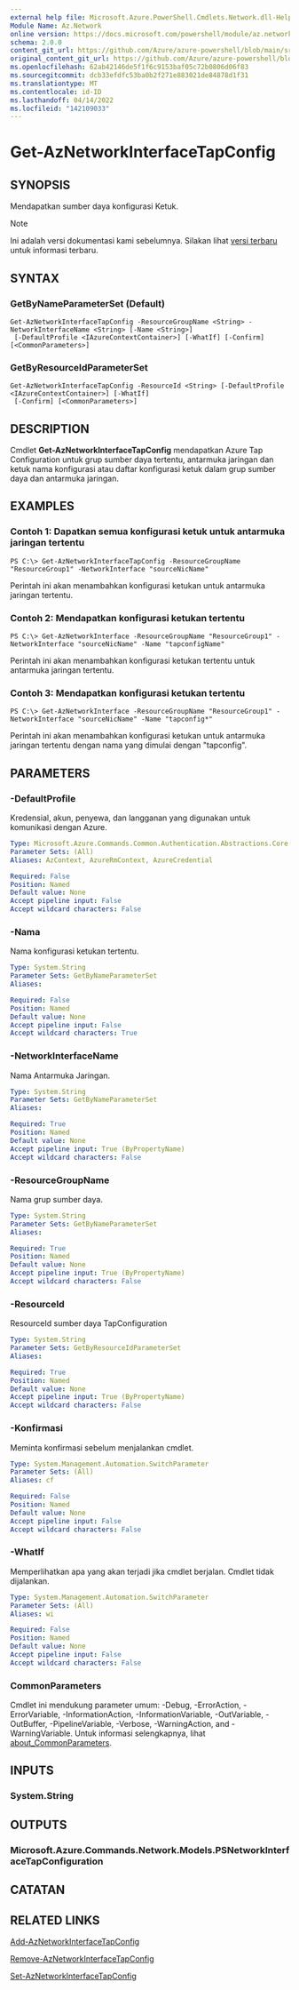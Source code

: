 ```yaml
---
external help file: Microsoft.Azure.PowerShell.Cmdlets.Network.dll-Help.xml
Module Name: Az.Network
online version: https://docs.microsoft.com/powershell/module/az.network/get-aznetworkinterfacetapconfig
schema: 2.0.0
content_git_url: https://github.com/Azure/azure-powershell/blob/main/src/Network/Network/help/Get-AzNetworkInterfaceTapConfig.md
original_content_git_url: https://github.com/Azure/azure-powershell/blob/main/src/Network/Network/help/Get-AzNetworkInterfaceTapConfig.md
ms.openlocfilehash: 62ab42146de5f1f6c9153baf05c72b0806d06f83
ms.sourcegitcommit: dcb33efdfc53ba0b2f271e883021de84878d1f31
ms.translationtype: MT
ms.contentlocale: id-ID
ms.lasthandoff: 04/14/2022
ms.locfileid: "142109033"
---
```

# Get-AzNetworkInterfaceTapConfig

## SYNOPSIS
Mendapatkan sumber daya konfigurasi Ketuk.

> [!NOTE]
>Ini adalah versi dokumentasi kami sebelumnya. Silakan lihat [versi terbaru](/powershell/module/az.network/get-aznetworkinterfacetapconfig) untuk informasi terbaru.

## SYNTAX

### GetByNameParameterSet (Default)
```
Get-AzNetworkInterfaceTapConfig -ResourceGroupName <String> -NetworkInterfaceName <String> [-Name <String>]
 [-DefaultProfile <IAzureContextContainer>] [-WhatIf] [-Confirm] [<CommonParameters>]
```

### GetByResourceIdParameterSet
```
Get-AzNetworkInterfaceTapConfig -ResourceId <String> [-DefaultProfile <IAzureContextContainer>] [-WhatIf]
 [-Confirm] [<CommonParameters>]
```

## DESCRIPTION
Cmdlet **Get-AzNetworkInterfaceTapConfig** mendapatkan Azure Tap Configuration untuk grup sumber daya tertentu, antarmuka jaringan dan ketuk nama konfigurasi atau daftar konfigurasi ketuk dalam grup sumber daya dan antarmuka jaringan.

## EXAMPLES

### Contoh 1: Dapatkan semua konfigurasi ketuk untuk antarmuka jaringan tertentu
```
PS C:\> Get-AzNetworkInterfaceTapConfig -ResourceGroupName "ResourceGroup1" -NetworkInterface "sourceNicName"
```

Perintah ini akan menambahkan konfigurasi ketukan untuk antarmuka jaringan tertentu.

### Contoh 2: Mendapatkan konfigurasi ketukan tertentu
```
PS C:\> Get-AzNetworkInterface -ResourceGroupName "ResourceGroup1" -NetworkInterface "sourceNicName" -Name "tapconfigName"
```

Perintah ini akan menambahkan konfigurasi ketukan tertentu untuk antarmuka jaringan tertentu.

### Contoh 3: Mendapatkan konfigurasi ketukan tertentu
```
PS C:\> Get-AzNetworkInterface -ResourceGroupName "ResourceGroup1" -NetworkInterface "sourceNicName" -Name "tapconfig*"
```

Perintah ini akan menambahkan konfigurasi ketukan untuk antarmuka jaringan tertentu dengan nama yang dimulai dengan "tapconfig".

## PARAMETERS

### -DefaultProfile
Kredensial, akun, penyewa, dan langganan yang digunakan untuk komunikasi dengan Azure.

```yaml
Type: Microsoft.Azure.Commands.Common.Authentication.Abstractions.Core.IAzureContextContainer
Parameter Sets: (All)
Aliases: AzContext, AzureRmContext, AzureCredential

Required: False
Position: Named
Default value: None
Accept pipeline input: False
Accept wildcard characters: False
```

### -Nama
Nama konfigurasi ketukan tertentu.

```yaml
Type: System.String
Parameter Sets: GetByNameParameterSet
Aliases:

Required: False
Position: Named
Default value: None
Accept pipeline input: False
Accept wildcard characters: True
```

### -NetworkInterfaceName
Nama Antarmuka Jaringan.

```yaml
Type: System.String
Parameter Sets: GetByNameParameterSet
Aliases:

Required: True
Position: Named
Default value: None
Accept pipeline input: True (ByPropertyName)
Accept wildcard characters: False
```

### -ResourceGroupName
Nama grup sumber daya.

```yaml
Type: System.String
Parameter Sets: GetByNameParameterSet
Aliases:

Required: True
Position: Named
Default value: None
Accept pipeline input: True (ByPropertyName)
Accept wildcard characters: False
```

### -ResourceId
ResourceId sumber daya TapConfiguration

```yaml
Type: System.String
Parameter Sets: GetByResourceIdParameterSet
Aliases:

Required: True
Position: Named
Default value: None
Accept pipeline input: True (ByPropertyName)
Accept wildcard characters: False
```

### -Konfirmasi
Meminta konfirmasi sebelum menjalankan cmdlet.

```yaml
Type: System.Management.Automation.SwitchParameter
Parameter Sets: (All)
Aliases: cf

Required: False
Position: Named
Default value: None
Accept pipeline input: False
Accept wildcard characters: False
```

### -WhatIf
Memperlihatkan apa yang akan terjadi jika cmdlet berjalan. Cmdlet tidak dijalankan.

```yaml
Type: System.Management.Automation.SwitchParameter
Parameter Sets: (All)
Aliases: wi

Required: False
Position: Named
Default value: None
Accept pipeline input: False
Accept wildcard characters: False
```

### CommonParameters
Cmdlet ini mendukung parameter umum: -Debug, -ErrorAction, -ErrorVariable, -InformationAction, -InformationVariable, -OutVariable, -OutBuffer, -PipelineVariable, -Verbose, -WarningAction, and -WarningVariable. Untuk informasi selengkapnya, lihat [about_CommonParameters](http://go.microsoft.com/fwlink/?LinkID=113216).

## INPUTS

### System.String

## OUTPUTS

### Microsoft.Azure.Commands.Network.Models.PSNetworkInterfaceTapConfiguration

## CATATAN

## RELATED LINKS

[Add-AzNetworkInterfaceTapConfig](./Add-AzNetworkInterfaceTapConfig.md)

[Remove-AzNetworkInterfaceTapConfig](./Remove-AzNetworkInterfaceTapConfig.md)

[Set-AzNetworkInterfaceTapConfig](./Set-AzNetworkInterfaceTapConfig.md)
